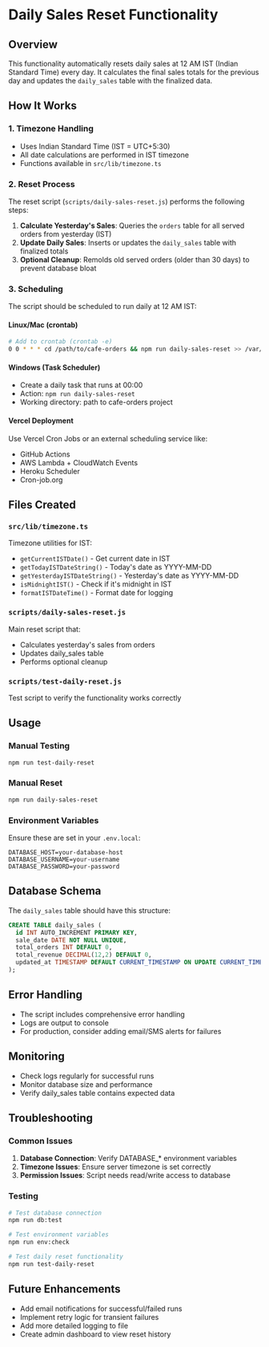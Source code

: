 # Daily Sales Reset Functionality

## Overview
This functionality automatically resets daily sales at 12 AM IST (Indian Standard Time) every day. It calculates the final sales totals for the previous day and updates the `daily_sales` table with the finalized data.

## How It Works

### 1. Timezone Handling
- Uses Indian Standard Time (IST = UTC+5:30)
- All date calculations are performed in IST timezone
- Functions available in `src/lib/timezone.ts`

### 2. Reset Process
The reset script (`scripts/daily-sales-reset.js`) performs the following steps:

1. **Calculate Yesterday's Sales**: Queries the `orders` table for all served orders from yesterday (IST)
2. **Update Daily Sales**: Inserts or updates the `daily_sales` table with finalized totals
3. **Optional Cleanup**: Remolds old served orders (older than 30 days) to prevent database bloat

### 3. Scheduling
The script should be scheduled to run daily at 12 AM IST:

#### Linux/Mac (crontab)
```bash
# Add to crontab (crontab -e)
0 0 * * * cd /path/to/cafe-orders && npm run daily-sales-reset >> /var/log/daily-sales-reset.log 2>&1
```

#### Windows (Task Scheduler)
- Create a daily task that runs at 00:00
- Action: `npm run daily-sales-reset`
- Working directory: path to cafe-orders project

#### Vercel Deployment
Use Vercel Cron Jobs or an external scheduling service like:
- GitHub Actions
- AWS Lambda + CloudWatch Events
- Heroku Scheduler
- Cron-job.org

## Files Created

### `src/lib/timezone.ts`
Timezone utilities for IST:
- `getCurrentISTDate()` - Get current date in IST
- `getTodayISTDateString()` - Today's date as YYYY-MM-DD
- `getYesterdayISTDateString()` - Yesterday's date as YYYY-MM-DD
- `isMidnightIST()` - Check if it's midnight in IST
- `formatISTDateTime()` - Format date for logging

### `scripts/daily-sales-reset.js`
Main reset script that:
- Calculates yesterday's sales from orders
- Updates daily_sales table
- Performs optional cleanup

### `scripts/test-daily-reset.js`
Test script to verify the functionality works correctly

## Usage

### Manual Testing
```bash
npm run test-daily-reset
```

### Manual Reset
```bash
npm run daily-sales-reset
```

### Environment Variables
Ensure these are set in your `.env.local`:
```
DATABASE_HOST=your-database-host
DATABASE_USERNAME=your-username  
DATABASE_PASSWORD=your-password
```

## Database Schema

The `daily_sales` table should have this structure:
```sql
CREATE TABLE daily_sales (
  id INT AUTO_INCREMENT PRIMARY KEY,
  sale_date DATE NOT NULL UNIQUE,
  total_orders INT DEFAULT 0,
  total_revenue DECIMAL(12,2) DEFAULT 0,
  updated_at TIMESTAMP DEFAULT CURRENT_TIMESTAMP ON UPDATE CURRENT_TIMESTAMP
);
```

## Error Handling
- The script includes comprehensive error handling
- Logs are output to console
- For production, consider adding email/SMS alerts for failures

## Monitoring
- Check logs regularly for successful runs
- Monitor database size and performance
- Verify daily_sales table contains expected data

## Troubleshooting

### Common Issues
1. **Database Connection**: Verify DATABASE_* environment variables
2. **Timezone Issues**: Ensure server timezone is set correctly
3. **Permission Issues**: Script needs read/write access to database

### Testing
```bash
# Test database connection
npm run db:test

# Test environment variables
npm run env:check

# Test daily reset functionality
npm run test-daily-reset
```

## Future Enhancements
- Add email notifications for successful/failed runs
- Implement retry logic for transient failures
- Add more detailed logging to file
- Create admin dashboard to view reset history
